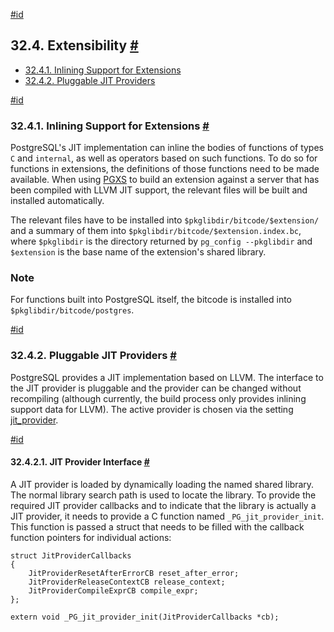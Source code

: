 [#id](#JIT-EXTENSIBILITY)

## 32.4. Extensibility [#](#JIT-EXTENSIBILITY)

  * [32.4.1. Inlining Support for Extensions](jit-extensibility#JIT-EXTENSIBILITY-BITCODE)
  * [32.4.2. Pluggable JIT Providers](jit-extensibility#JIT-PLUGGABLE)

[#id](#JIT-EXTENSIBILITY-BITCODE)

### 32.4.1. Inlining Support for Extensions [#](#JIT-EXTENSIBILITY-BITCODE)

PostgreSQL's JIT implementation can inline the bodies of functions of types `C` and `internal`, as well as operators based on such functions. To do so for functions in extensions, the definitions of those functions need to be made available. When using [PGXS](extend-pgxs) to build an extension against a server that has been compiled with LLVM JIT support, the relevant files will be built and installed automatically.

The relevant files have to be installed into `$pkglibdir/bitcode/$extension/` and a summary of them into `$pkglibdir/bitcode/$extension.index.bc`, where `$pkglibdir` is the directory returned by `pg_config --pkglibdir` and `$extension` is the base name of the extension's shared library.

### Note

For functions built into PostgreSQL itself, the bitcode is installed into `$pkglibdir/bitcode/postgres`.

[#id](#JIT-PLUGGABLE)

### 32.4.2. Pluggable JIT Providers [#](#JIT-PLUGGABLE)

PostgreSQL provides a JIT implementation based on LLVM. The interface to the JIT provider is pluggable and the provider can be changed without recompiling (although currently, the build process only provides inlining support data for LLVM). The active provider is chosen via the setting [jit\_provider](runtime-config-client#GUC-JIT-PROVIDER).

[#id](#JIT-PLUGGABLE-PROVIDER-INTERFACE)

#### 32.4.2.1. JIT Provider Interface [#](#JIT-PLUGGABLE-PROVIDER-INTERFACE)

A JIT provider is loaded by dynamically loading the named shared library. The normal library search path is used to locate the library. To provide the required JIT provider callbacks and to indicate that the library is actually a JIT provider, it needs to provide a C function named `_PG_jit_provider_init`. This function is passed a struct that needs to be filled with the callback function pointers for individual actions:

```
struct JitProviderCallbacks
{
    JitProviderResetAfterErrorCB reset_after_error;
    JitProviderReleaseContextCB release_context;
    JitProviderCompileExprCB compile_expr;
};

extern void _PG_jit_provider_init(JitProviderCallbacks *cb);
```